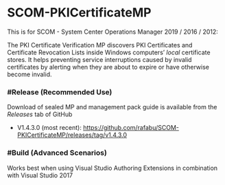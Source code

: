 # SCOM-PKICertificateMP
This is for SCOM - System Center Operations Manager 2019 / 2016 / 2012:

The PKI Certificate Verification MP discovers PKI Certificates and Certificate Revocation Lists inside Windows computers’ *local* certificate stores. It helps preventing service interruptions caused by invalid certificates by alerting when they are about to expire or have otherwise become invalid.

### #Release (Recommended Use)

Download of sealed MP and management pack guide is available from the _Releases_ tab of GitHub

- V1.4.3.0 (most recent): https://github.com/rafabu/SCOM-PKICertificateMP/releases/tag/v1.4.3.0

### #Build (Advanced Scenarios)

Works best when using Visual Studio Authoring Extensions in combination with Visual Studio 2017